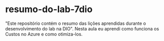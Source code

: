 # resumo-do-lab-7dio
"Este repositório contém o resumo das lições aprendidas durante o desenvolvimento do lab na DIO".
Nesta aula eu aprendi como funciona os Custos no Azure e como otimiza-los.
